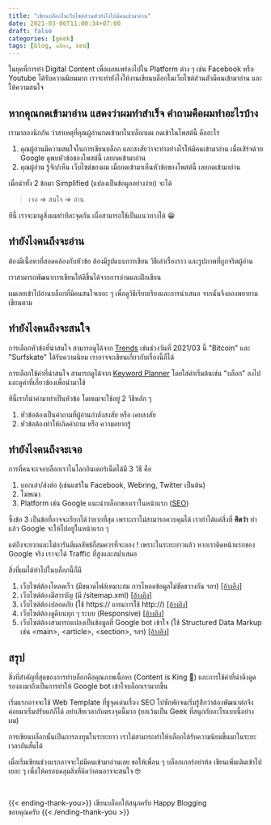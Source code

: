 ```yaml
---
title: "เขียนบล็อกในเว็บไซต์ส่วนตัวยังไงให้มีคนเข้ามาอ่าน"
date: 2021-03-06T11:00:34+07:00
draft: false
categories: [geek]
tags: [blog, บล็อก, seo]
---
```


ในยุคที่การทำ Digital Content เพื่อเผยแพร่ลงไปใน Platform ต่าง ๆ เช่น Facebook หรือ Youtube ได้รับความนิยมมาก เราจะทำยังไงให้งานเขียนบล็อกในเว็บไซต์ส่วนตัวมีคนเข้ามาอ่าน และ ให้ความสนใจ <!--more-->

## หากคุณกดเข้ามาอ่าน แสดงว่าผมทำสำเร็จ คำถามคือผมทำอะไรบ้าง

เรามาลองนึกกัน ว่าสาเหตุที่คุณผู้อ่านกดเข้ามาในบล็อกผม กดเข้าในโพสต์นี้ คืออะไร

1. คุณผู้อ่านมีความสนใจในการเขียนบล็อก และสงสัยว่าจะทำอย่างไรให้มีคนเข้ามาอ่าน เมื่อเสิร์จด้วย Google ดูพบหัวข้อของโพสต์นี้ เลยกดเข้ามาอ่าน
2. คุณผู้อ่าน รู้จัก/เห็น เว็บไซต์ของผม เมื่อกดเข้ามาเห็นหัวข้อของโพสต์นี้ เลยกดเข้ามาอ่าน

เมื่อนำทั้ง 2 ข้อมา Simplified (แปลงเป็นข้อมูลอย่างง่าย) จะได้

> เจอ => สนใจ => อ่าน

ทีนี้ เราจะมาดูสิ่งผมทำทีละจุดกัน เผื่อสามารถใช้เป็นแนวทางได้ 😀

## ทำยังไงคนถึงจะอ่าน

ต้องมีเนื้อหาที่สอดคล้องกับหัวข้อ ต้องมีรูปแบบการเขียน วิธีเล่าเรื่องราว และรูปภาพที่ถูกจริตผู้อ่าน

เราสามารถพัฒนาการเขียนให้ดีขึ้นได้จากการอ่านและฝึกเขียน

ผมเลยเข้าไปอ่านบล็อกที่มีคนสนใจเยอะ ๆ เพื่อดูวิธีเรียบเรียงและการนำเสนอ จากนั้นจึงลองพยายามเขียนตาม

## ทำยังไงคนถึงจะสนใจ

การเลือกหัวข้อที่น่าสนใจ สามารถดูได้จาก [Trends](https://trends.google.com/trends) เช่นช่วงวันที่ 2021/03 นี้ "Bitcoin" และ "Surfskate" ได้รับความนิยม เราอาจจะเขียนเกี่ยวกับเรื่องนี้ก็ได้

การเลือกใช้คำที่น่าสนใจ สามารถดูได้จาก [Keyword Planner](https://ads.google.com/home/tools/keyword-planner) โดยใส่คำเริ่มต้นเช่น "บล็อก" ลงไปและดูคำที่เกี่ยวข้องเพื่อนำมาใช้

ทีนี้เราก็นำคำมาทำเป็นหัวข้อ โดยผมจะใช้อยู่ 2 วิธีหลัก ๆ

1. หัวข้อต้องเป็นคำถามที่ผู้อ่านกำลังสงสัย หรือ เคยสงสัย
2. หัวข้อต้องทำให้เกิดคำถาม หรือ ความอยากรู้

## ทำยังไงคนถึงจะเจอ

การที่คนจะเจอบล็อกเราในโลกอินเตอร์เน็ตได้มี 3 วิธี คือ

1. บอกเล่า/ส่งต่อ (เช่นแชร์ใน Facebook, Webring, Twitter เป็นต้น)
2. โฆษณา
3. Platform เช่น Google แนะนำบล็อกของเราในหน้าแรก ([SEO](https://developers.google.com/search/docs/beginner/seo-starter-guide))

ซึ่งข้อ 3 เป็นข้อที่อาจจะเรียกได้ว่ายากที่สุด เพราะเราไม่สามารถควบคุมได้ เราทำได้แค่สิ่งที่ __คิดว่า__ ทำแล้ว Google จะให้ไปอยู่ในหน้าแรก ๆ

แต่ถึงจะยากและไม่การันตีผลลัพธ์ก็สมควรที่จะลอง ! เพราะในระยะยาวแล้ว หากเราติดหน้าแรกของ Google จริง เราจะได้ Traffic ที่สูงและสม่ำเสมอ

สิ่งที่ผมได้ทำไปในบล็อกนี้ก็มี

1. เว็บไซต์ต้องโหลดเร็ว (มีขนาดไฟล์เหมาะสม การโหลดข้อมูลไม่ขัดขวางกัน ฯลฯ) [[อ้างอิง]](https://developers.google.com/web/updates/2018/07/search-ads-speed)
2. เว็บไซต์ต้องมีสารบัญ (มี /sitemap.xml) [[อ้างอิง]](https://developers.google.com/search/docs/advanced/sitemaps/overview)
3. เว็บไซต์ต้องปลอดภัย (ใช้ https:// แทนการใช้ http://) [[อ้างอิง]](https://developers.google.com/search/blog/2014/08/https-as-ranking-signal)
4. เว็บไซต์ต้องดูดีบนทุก ๆ ระบบ (Responsive) [[อ้างอิง]](https://developers.google.com/search/mobile-sites/mobile-first-indexing)
5. เว็บไซต์ต้องสามารถแปลงเป็นข้อมูลที่ Google bot เข้าใจ (ใช้ Structured Data Markup เช่น \<main\>, \<article\>, \<section\>, ฯลฯ) [[อ้างอิง]](https://developers.google.com/search/docs/beginner/seo-starter-guide#understand_your_content)

## สรุป

สิ่งที่สำคัญที่สุดของการทำบล็อกคือคุณภาพเนื้อหา (Content is King 👑) และการใช้คำที่น่าดึงดูด รองลงมาถึงเป็นการทำให้ Google bot เข้าใจบล็อกเรามากขึ้น

เริ่มแรกอาจจะใช้ Web Template ที่ชูจุดเด่นเรื่อง SEO ไปซักพักจนเริ่มรู้สึกว่าต้องพัฒนาต่อจึงค่อยมาเริ่มปรับแก้ก็ได้ อย่าเสียเวลากับตรงจุดนี้มาก (ยกเว้นเป็น Geek ที่สนุกกับอะไรแบบนี้อย่างผม)

การเขียนบล็อกนั้นเป็นการลงทุนในระยะยาว เราไม่สามารถทำให้บล็อกได้รับความนิยมขึ้นมาในระยะเวลาอันสั้นได้

เมื่อเริ่มเขียนช่วงแรกอาจจะไม่มีคนเข้ามาอ่านเลย ขอให้เพื่อน ๆ บล็อกเกอร์อย่าท้อ เขียนเพิ่มเติมเข้าไปเยอะ ๆ เพื่อให้ครอบคลุมสิ่งที่คิดว่าคนอาจจะสนใจ 🤓

&nbsp;

{{< ending-thank-you>}}
เขียนบล็อกให้สนุกครับ Happy Blogging\
ขอบคุณครับ
{{< /ending-thank-you >}}

